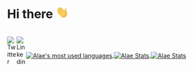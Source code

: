# Hi there  <img src="https://github.com/ABSphreak/ABSphreak/blob/master/gifs/Hi.gif" width="30px">
<br />
<a href="https://twitter.com/aladin_ez" target="_blank">
  <img align="left" alt="Twitter" width="22px" src="https://cdn.jsdelivr.net/npm/simple-icons@v3/icons/twitter.svg" />
</a>
<a href="https://www.linkedin.com/in/%C3%A2lae-ezzaouine-262895198/" target="_blank">
  <img align="left" alt="Linkedin" width="22px" src="https://cdn.jsdelivr.net/npm/simple-icons@v3/icons/linkedin.svg" />
</a>
<br /><br />
<a href="https://github.com/aladinez/">
  <img align="center" src="https://github-readme-stats.vercel.app/api/top-langs/?username=aladinez&theme=synthwave" alt="Alae's most used languages" />
</a>
<a href="https://github.com/aladinez/">
  <img align="center" height=200 width=450 src="https://github-readme-stats.vercel.app/api?username=aladinez&show_icons=true&theme=synthwave&count_private=true&include_all_commits=true&hide=stars" alt="Alae Stats" />
  <img align="center" height=200 width=450 src="https://github-readme-stats.vercel.app/api?username=aladinez&count_private=true&theme=synthwave" alt="Alae Stats" />




<!--
**0x1e0000/0x1e0000** is a ✨ _special_ ✨ repository because its `README.md` (this file) appears on your GitHub profile.

Here are some ideas to get you started:

- 🔭 I’m currently working on ...
- 🌱 I’m currently learning ...
- 👯 I’m looking to collaborate on ...
- 🤔 I’m looking for help with ...
- 💬 Ask me about ...
- 📫 How to reach me: ...
- 😄 Pronouns: ...
- ⚡ Fun fact: ...
-->
